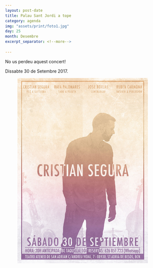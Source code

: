 ```yaml
---
layout: post-date
title: Palau Sant Jordi a tope
category: agenda
img: "assets/print/foto1.jpg"
day: 25
month: Desembre
excerpt_separator: <!--more-->

---
```


No us perdeu aquest concert!

Dissabte 30 de Setembre 2017.



<!--more-->


<figure>
	<a href="../assets/print/foto1.jpg" data-lightbox="roadtrip"><img src="../assets/print/foto1.jpg"></a>
</figure>
